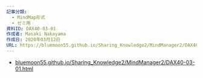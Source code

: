 ```yaml
---
記事分類:
  - MindMap形式
  - ゼミ用
資料ID: DAX40-03-01
作成者: Masaki Nakayama
作成日: 2020年03月12日
URL: https://bluemoon55.github.io/Sharing_Knowledge2/MindManager2/DAX40-03-01.html
---
```

- [bluemoon55.github.io/Sharing\_Knowledge2/MindManager2/DAX40-03-01.html](https://bluemoon55.github.io/Sharing_Knowledge2/MindManager2/DAX40-03-01.html)